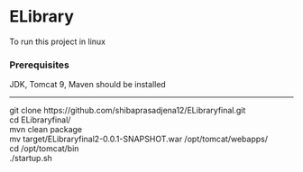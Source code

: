 <h1>ELibrary</h1>
To run this project in linux <be>
<h3>Prerequisites</h3>
JDK, Tomcat 9, Maven should be installed <br>
  <hr>
git clone https://github.com/shibaprasadjena12/ELibraryfinal.git <br>
cd ELibraryfinal/ <br>
mvn clean package <br>
mv target/ELibraryfinal2-0.0.1-SNAPSHOT.war /opt/tomcat/webapps/ <br>
cd /opt/tomcat/bin <br>
./startup.sh
